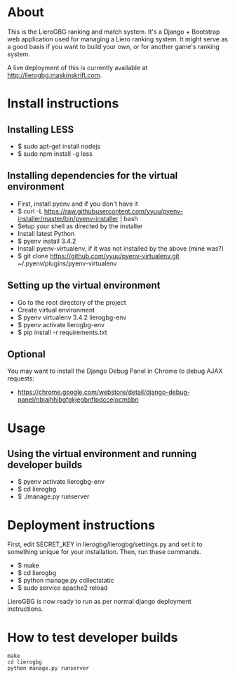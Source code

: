 About
============
This is the LieroGBG ranking and match system. It's a Django + Bootstrap web application used for managing a Liero ranking system. It might serve as a good basis if you want to build your own, or for another game's ranking system.

A live deployment of this is currently available at http://lierogbg.maskinskrift.com.

Install instructions
====================

Installing LESS
---------------
* $ sudo apt-get install nodejs
* $ sudo npm install -g less

Installing dependencies for the virtual environment
---------------------------------------------------

* First, install pyenv and if you don't have it
* $ curl -L https://raw.githubusercontent.com/yyuu/pyenv-installer/master/bin/pyenv-installer | bash
* Setup your shell as directed by the installer
* Install latest Python
* $ pyenv install 3.4.2
* Install pyenv-virtualenv, if it was not installed by the above (mine was?)
* $ git clone https://github.com/yyuu/pyenv-virtualenv.git ~/.pyenv/plugins/pyenv-virtualenv

Setting up the virtual environment
----------------------------------

* Go to the root directory of the project
* Create virtual environment
* $ pyenv virtualenv 3.4.2 lierogbg-env
* $ pyenv activate lierogbg-env
* $ pip install -r requirements.txt

Optional
--------
You may want to install the Django Debug Panel in Chrome to debug AJAX
requests:
* https://chrome.google.com/webstore/detail/django-debug-panel/nbiajhhibgfgkjegbnflpdccejocmbbn

Usage
=====

Using the virtual environment and running developer builds
----------------------------------------------------------
* $ pyenv activate lierogbg-env
* $ cd lierogbg
* $ ./manage.py runserver

Deployment instructions
===================
First, edit SECRET_KEY in lierogbg/lierogbg/settings.py and set it to something unique
for your installation. Then, run these commands.

* $ make
* $ cd lierogbg
* $ python manage.py collectstatic
* $ sudo service apache2 reload

LieroGBG is now ready to run as per normal django deployment instructions.

How to test developer builds
============
    make
    cd lierogbg
    python manage.py runserver
